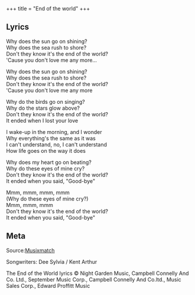 +++
title = "End of the world"
+++

## Lyrics

Why does the sun go on shining?  
Why does the sea rush to shore?  
Don't they know it's the end of the world?  
'Cause you don't love me any more…

Why does the sun go on shining?  
Why does the sea rush to shore?  
Don't they know it's the end of the world?  
'Cause you don't love me any more

Why do the birds go on singing?  
Why do the stars glow above?  
Don't they know it's the end of the world?  
It ended when I lost your love

I wake-up in the morning, and I wonder  
Why everything's the same as it was  
I can't understand, no, I can't understand  
How life goes on the way it does

Why does my heart go on beating?  
Why do these eyes of mine cry?  
Don't they know it's the end of the world?  
It ended when you said, "Good-bye"

Mmm, mmm, mmm, mmm  
(Why do these eyes of mine cry?)  
Mmm, mmm, mmm  
Don't they know it's the end of the world?  
It ended when you said, "Good-bye"

## Meta
Source:[Musixmatch](https://www.musixmatch.com/)

Songwriters: Dee Sylvia / Kent Arthur

The End of the World lyrics © Night Garden Music, Campbell Connelly And Co. Ltd., September Music Corp., Campbell Connelly And Co.ltd., Music Sales Corp., Edward Proffitt Music